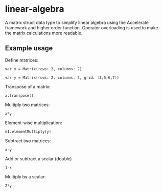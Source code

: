 # linear-algebra
A matrix struct data type to simplify linear algebra using the Accelerate framework and higher order function. Operator overloading is used to make the matrix calculations more readable.

## Example usage

Define matrices:

    var x = Matrix(rows: 2, columns: 2)

    var y = Matrix(rows: 2, columns: 2, grid: [3,5,6,7])

Transpose of a matrix:

    x.transpose()

Multiply two matrices:

    x*y

Element-wise multiplication:

    m1.elementMultiply(y)

Subtract two matrices:

    x-y

Add or subtract a scalar (double)

    1-x

Multiply by a scalar:

    2*y
